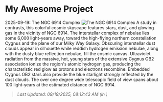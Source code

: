 # My Awesome Project

<!-- APOD Start -->
2025-09-19: The NGC 6914 Complex
![The NGC 6914 Complex](https://apod.nasa.gov/apod/image/2509/NGC6914_1024.jpg)
A study in contrasts, this colorful cosmic skyscape features stars, dust, and glowing gas in the vicinity of NGC 6914. The interstellar complex of nebulae lies some 6,000 light-years away, toward the high-flying northern constellation Cygnus and the plane of our Milky Way Galaxy. Obscuring interstellar dust clouds appear in silhouette while reddish hydrogen emission nebulae, along with the dusty blue reflection nebulae, fill the cosmic canvas. Ultraviolet radiation from the massive, hot, young stars of the extensive Cygnus OB2 association ionize the region's atomic hydrogen gas, producing the characteristic red glow as protons and electrons recombine. Embedded Cygnus OB2 stars also provide the blue starlight strongly reflected by the dust clouds. The over one degree wide telescopic field of view spans about 100 light-years at the estimated distance of NGC 6914.
> _Last Updated: 09/19/2025, 08:12:43 AM (in )_
<!-- APOD End -->
